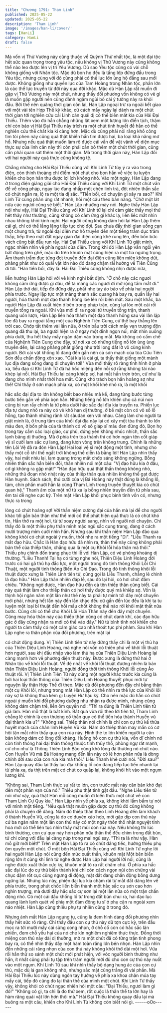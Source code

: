 ```yaml
---
title: "Chương 1791: Tham Linh"
published: 2025-05-22
updated: 2025-05-22
description: 'Tham Linh'
image: '/images/han-li/cover/'
tags: [HanLi]
category: HanLi
draft: false
---
```


Mà vốn vị Thử Vương này cũng thuộc về Quỳnh Thử nhất tộc, là
một đại tộc hết sức quan trọng trong yêu tộc, nếu không vị Thử
Vương này cũng không thể nào leo được lên vị trí Yêu Vương.
Dù sao Yêu tộc cũng có vài chỗ không giống với Nhân tộc.
Mặc dù bọn họ đều là tầng lớp đứng đầu trong Yêu tộc, nhưng
cùng với đó cũng phải có thế lực lớn ủng hộ đằng sau mới được.
Không giống như quyền lực của Tam Hoàng trong Nhân tộc, phần
lớn là các thế lực truyền từ đời này qua đời khác.
Mặc dù Hàn Lập rất muốn đi gặp vị Thử Vương này một chút,
nhưng thấy đối phương vốn không có vẻ gì là muốn gặp người
nên cũng đành ngậm ngùi bỏ cái ý tưởng này ra khỏi đầu.
Bởi thế nên quãng thời gian còn lại, Hàn Lập ngoại trừ ra ngoài
kết giao với một vài tên Hợp Thể kỳ khác, cứ cách mấy ngày lại
dành ra một chút thời gian tới nghiên cứu cái Linh căn quái dị có
thể biến mất kia của Hải Đại Thiếu.
Thêm vào đó hắn chẳng những lật xem một lượng lớn điển tịch,
thậm chí còn bảo vị Hải Đại Thiếu này trích ra một chút tinh huyết
để hắn có thể nghiên cứu thể chất kia kĩ càng hơn.
Mặc dù cũng phải nói rằng khổ công tìm tòi phen này cũng quả
thật khiến hắn tìm được hai, ba loại khả năng mơ hồ. Nhưng nếu
quả thật muốn làm rõ được cái vấn đề vặt vãnh về diện mục thực
sự của linh căn này thì còn phải cần bỏ thêm một chút thời gian,
cũng cần phải quan sát thêm một thời gian.
Mà trong thời gian này, Hàn Lập đối với hai người này quả thực
cũng không tệ.

Chẳng những cho Hải Đại Thiếu cùng với Khí Linh Tử tùy ý ra
vào trong điện, còn thỉnh thoảng chỉ điểm một chút cho bọn hắn
về việc tu luyện khiến cho bọn hắn thu được lợi ích không nhỏ.
Vào một ngày, Hàn Lập đang ở trong điện giảng giải cho Hải Đại
Thiếu cùng với Khí Linh Tử một chút vấn đề về công pháp, ngay
lúc đang nhấp một chén linh trà, đột nhiên thần sắc có chút ngẩn
ra, lộ ra một tia dị sắc.
"Tiền bối, có chuyện gì xảy ra sao?" Khí Linh Tử cũng phản ứng
rất nhanh, hỏi một câu theo bản năng.
"Chờ một lát nữa các ngươi cũng sẽ biết." Hàn Lập nhướng mày
nói.
Nghe thấy Hàn Lập nói như vậy, Hải Đại Thiếu cùng với Khí Linh
tử lại chỉ cảm giác thấy mọi thứ hết thảy như thường, cũng không
có cảm ứng gì khác lạ, liền liếc mắt nhìn nhau không khỏi kinh
nghi.
Hai người cũng không dám hỏi lại Hàn Lập thêm cái gì, chỉ có thể
lẳng lặng tiếp tục chờ đợi.
Sau chưa đầy thời gian uống cạn một chung trà, từ ngoài đại điện
mơ hồ truyền đến một tiếng trầm đục trầm thấp, tiếp theo mặt đất
ngay gian đại điện cũng khẽ rung lên, đến bốn bức vách cũng bắt
đầu run rẩy.
Hải Đại Thiếu cùng với Khí Linh Tử giật mình, ngạc nhiên nhìn về
phía ngoài cửa điện.
Trong khi đó Hàn Lập vẫn ngồi yên bất động trên ghế, mặc dù
trên khuôn mặt cũng hiện ra một tia ngưng trọng.
Âm thanh trầm đục từng đợt truyền đến đại điện cũng liên miên
không dứt, phảng phất như có quái vật lớn nào đó đang chậm rãi
hướng về Tiên Cũng đi tới.
"Hàn tiền bối, đây là. Hải Đại Thiếu cũng không nhịn được nữa,

liền hướng Hàn Lập hỏi với vẻ kinh nghi bất định.
"Ở chỗ này các ngươi không cảm ứng được gì đâu, để ta mang
các ngươi đi mở rộng tầm mắt đi." Hàn Lập thở dài, tiếp đó đứng
dậy, phất nhẹ tay áo báo về phía hai người phía trước.
Ngay lập tực một mảng thanh sắc quang hà bay ra, quấn lấy hai
người, hóa thành một đạo thanh hồng lóe lên rồi biến mất.
Sau một khắc, ba người Hàn Lập đã xuất hiện ở bên trong pháp
trận, cũng lại lóe một cái rồi truyền tống ra ngoài.
Khi vừa mới đi ra ngoài từ truyền tống trận, thanh quang uốn
lượn, Hàn Lập liền hóa thành một đạo thanh hồng sau vài lần lập
lòe đã bay ra ngoài tầng một của Nghênh Tiên Cung, cứ thế bay
thẳng lên trời cao.
Chớp tắt thêm vài lần nữa, ở trên bầu trời cách mấy vạn trượng
độn quang đã thu lại, ba người hiện ra ở ngay một đỉnh ngọn núi,
mắt nhìn xuống phía dưới, thu hết thảy mấy ngàn dặm vào trong
mắt.
Mà không có cấm chế của Nghênh Tiên Cung che đậy, từ nơi xa
có những tiếng nổ lớn ùng ùng truyền đến, lại càng phảng phất
giống như trời long đất lở vô cùng kinh người.
Bởi cái vật khổng lồ đang đến gần nên cả sơn mạch của tòa Cửu
Tiên Sơn đều chấn động xôn xao.
"Cái kia là cái gì, ta thấy thật giống một mảnh lục địa đang sống
đang di chuyển tới!" Vừa mới thấy rõ ràng tình hình ở phía xa, tiểu
đạo sĩ Khí Linh Tử đã há hốc miệng đến nỗi sợ rằng không tài nào
khép lại nổi.
Hải Đại Thiếu lại càng khiếp sợ, hai mắt hắn trợn tròn, cứ như là
đang cho mình nhất thời hoa mắt.
Cũng khó trách bọn hắn hoảng sợ như thế!
Chỉ thấy ở sơn mạch phía xa, có một khối khẽ nhô ra, là một khối

hắc sắc đại địa to lớn không biết bao nhiêu mà kể, đang từng
bước từng bước tiến gần về phía bọn hắn.
Những tiếng nổ lớn khiến cho cả núi non cũng bị run rẩy chính là
từ phía dưới hắc sắc đại địa kia truyền ra.
Phiến lục địa tự dưng nhô ra này có vẻ khô hạn dị thường, ở bề
mặt còn có vô số lỗ hổng, tạo thành những rãnh rất sâuđan xen
với nhau.
Càng làm cho người ta giật mình là, ở trung tâm của khối đại địa
này lại có xây một tòa thành to lớn màu đen, ở bốn phía của tà
thành có vô số giáp sĩ màu đen đứng đó.
Bọn họ trong tay cầm các loại giáo, cự phủ, đứng yên không nhúc
nhích, thần sắc lạnh băng dị thường.
Mà ở phía trên tòa thành thì có hơn ngàn tên cốt giáp vệ sĩ cưỡi
lam sắc cự lang, đang lượn vòng trên không trung.
Chính là những tên Lôi Vệ đã ra đón Hàn Lập!
Hai loại vệ sĩ một động một tĩnh, nhưng cho thấy một cỗ khí thế
ngất trời không thể diễn tả bằng lời!
Hàn Lập nhìn thấy vậy, hai mắt nhíu lại, lam quang trong mắt
chớp sáng không ngừng.
Bỗng nhiên thần sắc hắn biến đổi, thản nhiên nói một câu:
"Vị đạo hữu kia ở đâu, cớ gì không ra gặp mặt!"
"Hàn đạo hữu quả thật thần thông không nhỏ, những thủ đoạn
nhỏ nhặt này của thiếp thân quả nhiên không thể gạt được Hàn
huynh. Sách sách, thú cưỡi của vị Bá Hoàng này thật đúng là
khổng lồ, tám, chín phần mười hẳn là cùng Tham Linh trong
truyền thuyết kia có chút quan hệ." Thanh âm của một nữ tử xa lạ
bỗng nhiên truyền đến từ phía sau, êm tai dễ nghe cực kỳ.
Trên mặt Hàn Lập khôi phục bình tĩnh vốn có, nhưng thực ra trong

lòng có chút hoảng sợ!
Với thần niệm cường đại của hắn mà lại để cho người khác tới
gần bản thân như thế mới có thể phát hiện quả thực là có chút
khó tin.
Hắn thở ra một hơi, từ từ xoay người sang, nhìn về người nói
chuyện.
Chỉ thấy đó là một thiếu phụ thân mình mặc ngũ sắc cung trang,
đang ở cách mười trượng mỉm cười nhìn hắn.
Nhưng sau khi thần niệm Hàn Lập đảo qua không khỏi có chút
ngoài ý muốn, thốt nhẹ ra một tiếng "Di".
"Liễu Thanh ra mắt đạo hữu. Chắc là Hàn đạo hữu đã nhìn ra,
thân thể này cũng không phải bản thể của thiếp thân, chẳng qua
là một cụ Khôi lỗi hóa thân mà thôi." Thiếu phụ chỉnh đốn trang
phục thi lễ với Hàn Lập, có vẻ phóng khoáng dị thường.
"Liễu Thanh! Tại hạ có từng nghe nói, Thiên Diệu Linh Hoàng đời
trước có hai gã thủ hạ đắc lực, một người trong đó tinh thông
Khôi Lỗi Chi Thuật, một người tinh thông Biến Ảo Chi Đạo. Trong
đó tinh thông khôi lỗi thuật được xưng là Thiên Linh tiên tử, cũng
gọi là Liễu Thanh, chẳng lẽ chính là đạo hữu." Hàn Lập thản
nhiên đáp lễ, sau đó lại hỏi, có hơi chút đăm chiêu.
"Không ngờ được, Hàn đạo hữu đến cả tên thiếp thân cũng biết.
Cái này quả thật làm cho thiếp thân có hơi thấy được quý mà
khiếp sợ. Vốn là thịnh hội ngàn năm một lần như thế này ta phải
tự mình tới đây một chuyến mới phải, nhưng hết lần này đến lần
khác đều cứ gần đến lúc đều là khi ta tu luyện một loại bí thuật
đến hồi mấu chốt không thể nào rời khỏi mật thất nửa bước.
Cũng chỉ có thể cho Khôi Lỗi Hóa Thân này đến đây một chuyến.
Cũng may hóa thân này của thiếp thân cũng có chút danh khí, các
đạo hữu gác ở đây cũng nhận ra mới có thể vào đây." Nữ tử bình
tĩnh nói khiến cho người ta cảm thấy có một cảm giác cao nhã
thoát tục phi phàm.
Sau khi Hàn Lập nghe ra thân phận của đối phương, trên mặt lại

có chút động dung.
Vị Thiên Linh tiên tử này đừng thấy chỉ là một vị thủ hạ của Thiên
Diệu Linh Hoàng, mà nghe nói vốn có thiên phú về khôi lỗi thuật
hơn người, sau khi đầu nhập vào làm thủ hạ của Thiên Diệu Linh
Hoàng lại càng mạnh hơn về phương diện thuật này. Được xưng
là đứng thứ hai ở Nhân tộc về khôi lỗi thuật. Về đệ nhất về khôi lỗi
thuật đương nhiên là bản thân Thiên Diệu Linh Hoàng, người
đồng thời tinh thông Khôi lỗi cùng Ảo thuật rồi. Vị Thiên Linh Tiên
Tử này cùng một người khác trước kia cũng là bởi hai loại thần
thông của Thiên Diệu Linh Hoàng thuyết phục mới tự nguyện lấy
thân Hợp Thể đi theo.
Mặc dù đối phương đến đây chỉ bằng thân một cụ Khôi lỗi, nhưng
trong mắt Hàn Lập có thể nhìn ra thế lực của Khôi lỗi này sợ là
không thua kém gì Luyện Hư hậu kỳ.
Cho nên mặc dù hắn có chút ngoài ý muốn khi đối phương dường
như nhận ra được mình, nhưng cũng không dám chậm trễ, liền
ôm quyền nói:
"Thì ra đúng là Thiên Linh tiên tử giá lâm. Hàn mỗ thật là bất kính.
Bất quá vừa rồi theo lời tiên tử, Tham Linh chẳng lẽ chính là con
thượng cổ thần quy có thể tiến hóa thành Huyền vũ đại thành kia
ư?"
"Không sai. Thiếp thân nói chính là chỉ con cự thú kế thừa huyết
mạch của chân linh Huyền Vũ kia. Năm đó thiếp thân may mắn có
cơ hội tận mắt nhìn thấy qua con rùa này. Hình thẻ to lớn khiến
người ta căn bản không dám có lòng đối kháng. Huống hồ con cự
thú kia, vốn dĩ chính nó còn tinh thông hai đại thần thông thuộc
tính thủy thổ, phòng ngự rất mạnh, cứ cho như là Thông Thiên
Linh Bảo cũng khó lòng đả thương nó chút nào. Con Huyền Vũ
mà Bá Hoàng mang đến lần này có lẽ hơn phân nửa là dòng
chính đời sau của con rùa kia mà thôi." Liễu Thanh khẽ cười nói.
"Đời sau?" Hàn Lập quay đầu lại thấy lục địa khổng lồ còn đang
tiếp tục tiến nhanh lại từ phía xa, da thịt trên mặt có chút co quắp
lại, không khỏi hít vào một ngụm lương khí.

"Không sai, Tham Linh thực sự rất to lớn, con trước mắt này căn
bản khó đạt đến một phần vạn của nó." Thiếu phụ thật tình gật
đầu.
"Nghe Liễu tiên tử nói như vậy, quả thật Hàn mỗ cũng muốn đi
kiến thức một chút về con Tham Linh Cự Quy kia." Hàn Lập nhìn
về phía xa, không khỏi lẩm bẩm tự nói với mình một tiếng.
"Nếu quả thật muốn gặp được cự thú đó cũng không phải là
chuyện dễ dàng. Năm đó thiếp thân theo Linh Hoàng đến làm
khách ở thành Huyền Vũ, cũng là do cơ duyên xảo hợp, mới gặp
dịp con thú này cứ ba ngàn năm một lần con thú này có một ngày
thôn thổ nhật nguyệt tinh hoa mới có thể liên tục nhìn thấy mặt
mũi con rùa này.
Nếu không thì lúc bình thường, con cự quy này hơn phân nửa
thân thể đều chìm trong đất bùn, tứ chi cùng với đầu lại càng núp
trong mai ngủ say.
"Thì ra là như vậy. Hàn mỗ giờ mới biết!" Trên mặt Hàn Lập tỏ ra
có chút đáng tiếc, hướng thiếu phụ ôm quyền một chút.
Ở một bên Hải Đại Thiếu cùng với Khí Linh Tử nghe lời hai người
Hàn Lập nói cũng đến mức xuất thần, khuôn mặt Một bên biển
rộng lớn ít cùng khí linh tử nghe được Hàn Lập hai người lời nói,
cũng là nghe được xuất thần cực kỳ, khuôn mặt tỏ ra rất chăm
chú.
Ở phía xa hắc sắc đại lúc do cự thú biến thành khi chỉ còn cách
ngọn núi còn chừng vài chục dặm rốt cục cũng ngưng di động,
mặt đất đang chấn động bỗng dưng ngừng lại.
Nhưng lúc này, phiến đại lục kia chậm rãi từ mắt đất dâng lên về
phía trước, trong phút chốc liền biến thành một hắc sắc cụ sơn
cao hơn nghìn trượng, mà dưới đáy hắc sắc cự sơn lại một lần
nữa có một trận chấn động nhỏ. Có một cái đầu khổng lồ từ trong
đất bùn chui ra, hai đạo lục quang lành lạnh quét về phía một đám
đông tu sĩ ở phụ cận ra ngoài xem náo nhiệt.
Hàn Lập cùng thiếu phụ tự nhiên cũng ở trong đó.

Nhưng ánh mắt Hàn Lập ngưng tụ, cũng là đem hình dáng đối
phương nhìn thấy hết sức rõ ràng.
Chỉ thấy đầu con cự thú này dữ tợn cực kỳ, trên đầu mọc ra tới
mười mấy cái sừng cong nhọn, ở chỗ cổ còn có hắc sắc lân
phiến, đem chỗ yếu hại của nó che kín nghiêm nghiêm thực thực.
Đồng thời miệng con thú này dài dị thường, mở ra một chút đã có
từng trận tinh phong bay ra, có thể nhìn thấy đầy một hàm toàn
răng lớn bén nhọn.
Hàn Lập nhìn đến những cái răng nhọn của con thú này không
khỏi thở dài một hơi.
Vừa rồi hắn thử so sánh một chút mới phát hiện, với vóc người
bình thường như hắn, ít nhất cũng phải tụ tập trên trăm người
mới đủ cho con cự thú này nuốt vào một ngụm.
Khí Linh Tử sau khi nhìn thấy bộ dạng hung ác của con cự thú,
mặc dù lá gan không nhỏ, nhưng sắc mặt cũng trắng đi vài phần.
Mà Hải Đại Thiếu lúc này dùng ngón tay hướng về phía xa khoa
chân múa tay mấy cái, tiếp đó cũng đo lại thân thể của mình một
chút.
Khí Linh Tử thấy vậy, không khỏi có chút ngạc nhiên hỏi một câu:
"Đại Thiếu, ngươi làm gì đó!"
"Không có gì, ta chỉ là đo thử xem, rốt cuộc là thân thể ta lớn hay
là hàm răng quái vật lớn hơn thôi mà."
Hải Đại Thiếu không quay đầu lại mà buông ra một câu, khiến cho
Khí Linh Tử không còn biết nói gì.
------oOo------

